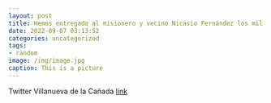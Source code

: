 ```yaml
---
layout: post
title: Hemos entregado al misionero y vecino Nicasio Fernández los mil euros recaudados en las fiestas patronales. Se van a destinar a ...
date: 2022-09-07 03:13:52
categories: uncategorized
tags:
- random
image: /img/image.jpg
caption: This is a picture
---
```

Twitter Villanueva de la Cañada [link](https://twitter.com/AytoVDLCanada/status/1567111000771493895)
